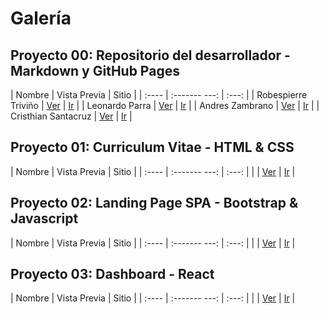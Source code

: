 # Galería

## Proyecto 00: Repositorio del desarrollador - Markdown y GitHub Pages

| Nombre | Vista  Previa | Sitio |
| :----  | :------- ---: | :---: |
| Robespierre Triviño       | [Ver](imagenes_repositorio/robespierre_trivino.png)  | [Ir](https://robtrivi.github.io/robtrivi/)      				|
| Leonardo Parra       		| [Ver](imagenes_repositorio/leonardo_parra.png)       | [Ir](https://leoparra03.github.io/LeoParra03/)      			|
| Andres Zambrano      		| [Ver](imagenes_repositorio/andres_zambrano.png)      | [Ir](https://ajzambra.github.io/ajzambra/)      				|
| Cristhian Santacruz       | [Ver](imagenes_repositorio/christian_santacruz.png)  | [Ir](https://cristhiansantacruz.github.io/CristhianSantacruz/) |


## Proyecto 01: Curriculum Vitae - HTML & CSS

| Nombre | Vista  Previa | Sitio |
| :----  | :------- ---: | :---: |
|        | [Ver]()              | [Ir]()      |

## Proyecto 02: Landing Page SPA - Bootstrap & Javascript

| Nombre | Vista  Previa | Sitio |
| :----  | :------- ---: | :---: |
|        | [Ver]()              | [Ir]()      |

## Proyecto 03: Dashboard - React

| Nombre | Vista  Previa | Sitio |
| :----  | :------- ---: | :---: |
|        | [Ver]()              | [Ir]()      |